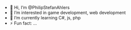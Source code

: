 - 👋 Hi, I’m @PhilipStefanAhlers
- 👀 I’m interested in game development, web development
- 🌱 I’m currently learning C#, js, php
- ⚡ Fun fact: ...

